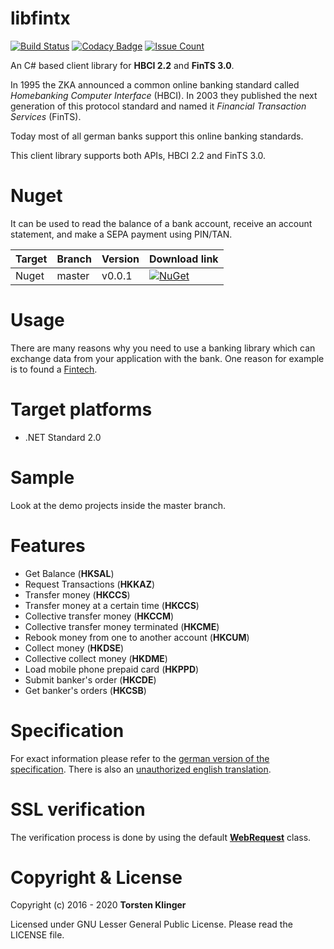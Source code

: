 # libfintx

[![Build Status](https://travis-ci.org/mrklintscher/libfintx.svg?branch=master)](https://travis-ci.org/mrklintscher/libfintx)
[![Codacy Badge](https://api.codacy.com/project/badge/Grade/928e912657d44a6090d329343aa13346)](https://www.codacy.com/app/torsten-klinger/libfintx?utm_source=github.com&amp;utm_medium=referral&amp;utm_content=mrklintscher/libfintx&amp;utm_campaign=badger)
[![Issue Count](https://codeclimate.com/github/mrklintscher/libfintx/badges/issue_count.svg)](https://codeclimate.com/github/mrklintscher/libfintx)

An C# based client library for **HBCI 2.2** and **FinTS 3.0**.

In 1995 the ZKA announced a common online banking standard called *Homebanking Computer Interface* (HBCI). In 2003 they published the next generation of this protocol standard and named it *Financial Transaction Services* (FinTS).

Today most of all german banks support this online banking standards.

This client library supports both APIs, HBCI 2.2 and FinTS 3.0.

# Nuget

It can be used to read the balance of a bank account, receive an account statement, and make a SEPA payment using PIN/TAN.

| Target | Branch | Version | Download link |
| ------ | ------ | ------ | ------ |
| Nuget | master | v0.0.1 | [![NuGet](https://img.shields.io/badge/nuget-v0.0.1-blue)](https://www.nuget.org/packages/libfintx/) |

# Usage

There are many reasons why you need to use a banking library which can exchange data from your application with the bank. One reason for example is to found a [Fintech](https://de.wikipedia.org/wiki/Finanztechnologie).

# Target platforms

* .NET Standard 2.0

# Sample

Look at the demo projects inside the master branch.

# Features

* Get Balance (**HKSAL**)
* Request Transactions (**HKKAZ**)
* Transfer money (**HKCCS**)
* Transfer money at a certain time (**HKCCS**)
* Collective transfer money (**HKCCM**)
* Collective transfer money terminated (**HKCME**)
* Rebook money from one to another account (**HKCUM**)
* Collect money (**HKDSE**)
* Collective collect money (**HKDME**)
* Load mobile phone prepaid card (**HKPPD**)
* Submit banker's order (**HKCDE**)
* Get banker's orders (**HKCSB**)

# Specification

For exact information please refer to the [german version of the specification](http://www.hbci-zka.de/spec/spezifikation.htm). There is
also an [unauthorized english translation](http://www.hbci-zka.de/english/specification/engl_2_2.htm).

# SSL verification

The verification process is done by using the default [**WebRequest**](https://msdn.microsoft.com/de-de/library/system.net.webrequest(v=vs.110).aspx) class.

# Copyright & License

Copyright (c) 2016 - 2020 **Torsten Klinger**

Licensed under GNU Lesser General Public License. Please read the LICENSE file.
